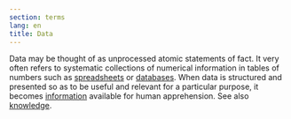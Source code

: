 ```yaml
---
section: terms
lang: en
title: Data
---
```


Data may be thought of as unprocessed atomic statements of fact. It very often refers to systematic collections of numerical information in tables of numbers such as [spreadsheets](/glossary/en/terms/spreadsheet) or [databases](/glossary/en/terms/database). When data is structured and presented so as to be useful and relevant for a particular purpose, it becomes [information](/glossary/en/terms/information/) available for human apprehension. See also [knowledge](/glossary/en/terms/knowledge/).
